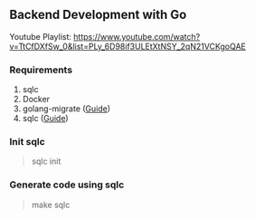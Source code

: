 ## Backend Development with Go
Youtube Playlist: https://www.youtube.com/watch?v=TtCfDXfSw_0&list=PLy_6D98if3ULEtXtNSY_2qN21VCKgoQAE

### Requirements
1. sqlc
2. Docker
3. golang-migrate ([Guide](https://github.com/golang-migrate/migrate/tree/master/cmd/migrate))
4. sqlc ([Guide](https://docs.sqlc.dev/en/latest/overview/install.html))

### Init sqlc
> sqlc init

### Generate code using sqlc
> make sqlc